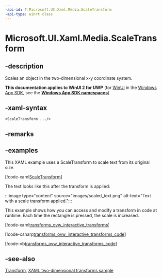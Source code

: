 ```yaml
---
-api-id: T:Microsoft.UI.Xaml.Media.ScaleTransform
-api-type: winrt class
---
```


<!-- Class syntax.
public class ScaleTransform : Windows.UI.Xaml.Media.Transform, Windows.UI.Xaml.Media.IScaleTransform
-->

# Microsoft.UI.Xaml.Media.ScaleTransform

## -description

Scales an object in the two-dimensional x-y coordinate system.

**This documentation applies to WinUI 2 for UWP** (for [WinUI](/windows/apps/winui/winui3/) in the [Windows App SDK](/windows/apps/windows-app-sdk/), see the **[Windows App SDK namespaces](/windows/windows-app-sdk/api/winrt/)**).

## -xaml-syntax

```xaml
<ScaleTransform .../>
```

## -remarks

## -examples

This XAML example uses a ScaleTransform to scale text from its original size.

[!code-xaml[ScaleTransform](../microsoft.ui.xaml/code/transforms/csharp/Scale_Transform.xaml#SnippetScaleTransform)]

The text looks like this after the transform is applied:

:::image type="content" source="images/scaled_text.png" alt-text="Text with a scale transform applied.":::

This example shows how you can access and modify a transform in code at runtime. Each time the rectangle is pressed, the scale is increased.

[!code-xaml[transforms_ovw_interactive_transforms](../microsoft.ui.xaml.media/code/transforms_ovw_interactive_transforms/csharp/Page.xaml#Snippettransforms_ovw_interactive_transforms)]

[!code-csharp[transforms_ovw_interactive_transforms_code](../microsoft.ui.xaml.media/code/transforms_ovw_interactive_transforms/csharp/Page.xaml.cs#Snippettransforms_ovw_interactive_transforms_code)]

[!code-vb[transforms_ovw_interactive_transforms_code](../microsoft.ui.xaml.media/code/transforms_ovw_interactive_transforms/vbnet/Page.xaml.vb#Snippettransforms_ovw_interactive_transforms_code)]

## -see-also

[Transform](transform.md), [XAML two-dimensional transforms sample](https://github.com/microsoftarchive/msdn-code-gallery-microsoft/tree/master/Official%20Windows%20Platform%20Sample/Windows%208.1%20Store%20app%20samples/99866-Windows%208.1%20Store%20app%20samples/XAML%20two-dimensional%20transforms%20sample)
